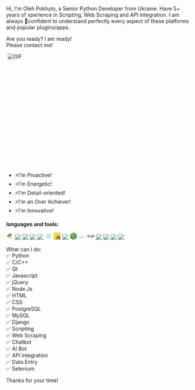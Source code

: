Hi, I'm Oleh Pokhylo, a Senior Python Developer from Ukraine. 
Have 5+ years of xperience in Scripting, Web Scraping and API integration.
I am always 💪confident to understand perfectly every aspect of these platforms and popular plugins/apps.

Are you ready? I am ready!<br>Please contact me!

  <img align="right" alt="GIF" src="https://github.com/abhisheknaiidu/abhisheknaiidu/blob/master/code.gif?raw=true" width="500" height="320" />
  
- ⚡I'm Proactive!
- ⚡I'm Energetic!
- ⚡I'm Detail-oriented!
- ⚡I'm an Over Achiever!
- ⚡I'm Innovative!

**languages and tools:**  

<code><img height="20" src="https://raw.githubusercontent.com/github/explore/80688e429a7d4ef2fca1e82350fe8e3517d3494d/topics/python/python.png"></code>
<code><img height="20" src="https://e7.pngegg.com/pngimages/520/669/png-clipart-c-logo-c-programming-language-computer-icons-computer-programming-programming-miscellaneous-blue-thumbnail.png"></code>
<code><img height="20" src="https://upload.wikimedia.org/wikipedia/commons/thumb/a/a0/Qt_small.svg/2560px-Qt_small.svg.png"></code>
<code><img height="20" src="https://cdn.freebiesupply.com/logos/large/2x/perl-programming-language-logo-png-transparent.png"></code>
<code><img height="20" src="https://plugins.jetbrains.com/files/13691/387441/icon/pluginIcon.png"></code>
<code><img height="20" src="https://raw.githubusercontent.com/github/explore/80688e429a7d4ef2fca1e82350fe8e3517d3494d/topics/react/react.png"></code>
<code><img height="20" src="https://raw.githubusercontent.com/github/explore/80688e429a7d4ef2fca1e82350fe8e3517d3494d/topics/javascript/javascript.png"></code>
<code><img height="20" src="https://static-00.iconduck.com/assets.00/jquery-icon-2018x2048-nrk2gcih.png"></code>
<code><img height="20" src="https://raw.githubusercontent.com/github/explore/80688e429a7d4ef2fca1e82350fe8e3517d3494d/topics/nodejs/nodejs.png"></code>
<code><img height="20" src="https://raw.githubusercontent.com/github/explore/80688e429a7d4ef2fca1e82350fe8e3517d3494d/topics/mysql/mysql.png"></code>
<code><img height="20" src="https://raw.githubusercontent.com/github/explore/80688e429a7d4ef2fca1e82350fe8e3517d3494d/topics/git/git.png"></code>
<code><img height="20" src="https://static-00.iconduck.com/assets.00/bitbucket-icon-2048x2048-5a4hz8hr.png"></code>
<code><img height="20" src="https://cdn.iconscout.com/icon/free/png-256/free-asana-226537.png"></code>
<code><img height="20" src="https://cdn.iconscout.com/icon/free/png-256/free-jira-282222.png?f=webp"></code>
<code><img height="20" src="https://cdn.iconscout.com/icon/free/png-256/free-zoho-282840.png"></code>

What can I do: <br>
✅ Python<br>
✅ C/C++<br>
✅ Qt<br>
✅ Javascript<br>
✅ jQuery<br>
✅ Node.Js<br>
✅ HTML<br>
✅ CSS<br>
✅ PostgreSQL<br>
✅ MySQL<br>
✅ Django<br>
✅ Scripting<br>
✅ Web Scraping<br>
✅ Chatbot<br>
✅ AI Bot<br>
✅ API integration<br>
✅ Data Entry<br>
✅ Selenium<br>

Thanks for your time!
